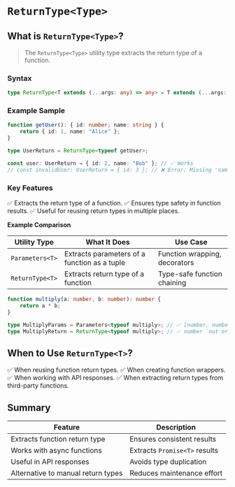# `ReturnType<Type>`

## What is `ReturnType<Type>`?

> The `ReturnType<Type>` utility type extracts the return type of a function.

### Syntax

```typescript
type ReturnType<T extends (...args: any) => any> = T extends (...args: any) => infer R ? R : any;
```

### Example Sample

```typescript
function getUser(): { id: number; name: string } {
    return { id: 1, name: "Alice" };
}

type UserReturn = ReturnType<typeof getUser>;

const user: UserReturn = { id: 2, name: "Bob" }; // ✅ Works
// const invalidUser: UserReturn = { id: 3 }; // ❌ Error: Missing 'name'

```

### Key Features

✅ Extracts the return type of a function.
✅ Ensures type safety in function results.
✅ Useful for reusing return types in multiple places.

**Example Comparison**

| Utility Type   | What It Does                              | Use Case                          |
|----------------|-------------------------------------------|------------------------------------|
| `Parameters<T>`  | Extracts parameters of a function as a tuple | Function wrapping, decorators     |
| `ReturnType<T>`  | Extracts return type of a function         | Type-safe function chaining       |

```typescript
function multiply(a: number, b: number): number {
    return a * b;
}

type MultiplyParams = Parameters<typeof multiply>; // ✅ [number, number] `input of function`
type MultiplyReturn = ReturnType<typeof multiply>; // ✅ number `out or return value`

```

## When to Use `ReturnType<T>`?

✅ When reusing function return types.
✅ When creating function wrappers.
✅ When working with API responses.
✅ When extracting return types from third-party functions.

## Summary

| Feature                        | Description                              |
|--------------------------------|------------------------------------------|
|Extracts function return type	| Ensures consistent results|
|Works with async functions	| Extracts `Promise<T>` results|
|Useful in API responses	| Avoids type duplication|
|Alternative to manual return types	| Reduces maintenance effort|

